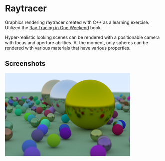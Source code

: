 
# Raytracer

Graphics rendering raytracer created with C++ as a learning exercise.
Utilized the [Ray Tracing in One Weekend](https://raytracing.github.io/books/RayTracingInOneWeekend.html) book.

Hyper-realistic looking scenes can be rendered with a positionable camera with focus and aperture abilities. At the moment,
only spheres can be rendered with various materials that have various properties. 





## Screenshots

![Rendered Scene](./output/sample_300.png?raw=true)



